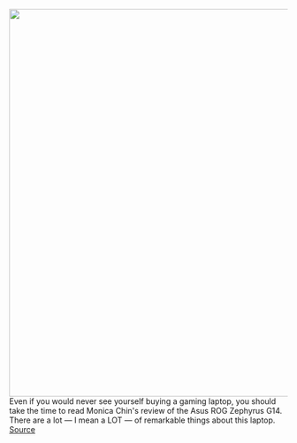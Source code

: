<img src='https://cdn.vox-cdn.com/thumbor/GvD8ts71gRPjKRrI_xW5bS9C4Jc=/0x0:2068x1379/1200x800/filters:focal(869x525:1199x855)/cdn.vox-cdn.com/uploads/chorus_image/image/66579215/awhite_200319_3954_9.0.jpg' width='700px' /><br/>
Even if you would never see yourself buying a gaming laptop, you should take the time to read Monica Chin's review of the Asus ROG Zephyrus G14. There are a lot — I mean a LOT — of remarkable things about this laptop.
<a href='https://www.theverge.com/2020/3/31/21200719/intel-vs-amd-vs-arm-laptops-2020'> Source <a/>